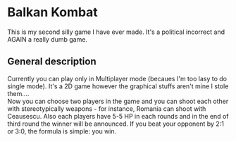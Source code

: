 # Balkan Kombat
This is my second silly game I have ever made. It's a political incorrect and AGAIN a really dumb game.
## General description
Currently you can play only in Multiplayer mode (becaues I'm too lasy to do single mode). It's a 2D game however the graphical stuffs aren't mine I stole them....
<br />
Now you can choose two players in the game and you can shoot each other with stereotypically weapons - for instance, Romania can shoot with Ceausescu.
Also each players have 5-5 HP in each rounds and in the end of third round the winner will be announced. If you beat your opponent by 2:1 or 3:0, the formula is simple: you win.



